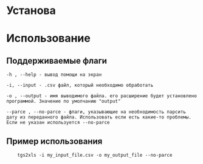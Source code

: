 # Установа

# Использование

## Поддерживаемые флаги

    -h , --help - вывод помощи на экран

    -i, --input - .csv файл, который необходимо обработать

    -o , --output - имя выводимого файла. его расширение будет установлено программой. Значение по умолчанию "output"

    --parce , --no-parce - флаги, указывающие на необходимость парсить дату из переданного файла. Использовать если есть какие-то проблемы. Если не указан используется --no-parce

## Пример использования

```console
    tgs2xls -i my_input_file.csv -o my_output_file --no-parce
```
